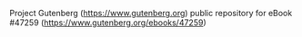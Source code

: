 Project Gutenberg (https://www.gutenberg.org) public repository for eBook #47259 (https://www.gutenberg.org/ebooks/47259)
